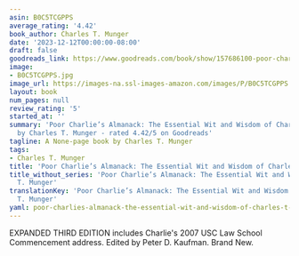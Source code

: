 ```yaml
---
asin: B0C5TCGPPS
average_rating: '4.42'
book_author: Charles T. Munger
date: '2023-12-12T00:00:00-08:00'
draft: false
goodreads_link: https://www.goodreads.com/book/show/157686100-poor-charlie-s-almanack
image:
- B0C5TCGPPS.jpg
image_url: https://images-na.ssl-images-amazon.com/images/P/B0C5TCGPPS.01._SCLZZZZZZZ.jpg
layout: book
num_pages: null
review_rating: '5'
started_at: ''
summary: 'Poor Charlie’s Almanack: The Essential Wit and Wisdom of Charles T. Munger
  by Charles T. Munger - rated 4.42/5 on Goodreads'
tagline: A None-page book by Charles T. Munger
tags:
- Charles T. Munger
title: 'Poor Charlie’s Almanack: The Essential Wit and Wisdom of Charles T. Munger'
title_without_series: 'Poor Charlie’s Almanack: The Essential Wit and Wisdom of Charles
  T. Munger'
translationKey: 'Poor Charlie’s Almanack: The Essential Wit and Wisdom of Charles
  T. Munger'
yaml: poor-charlies-almanack-the-essential-wit-and-wisdom-of-charles-t-munger
---
```


EXPANDED THIRD EDITION includes Charlie's 2007 USC Law School Commencement address. Edited by Peter D. Kaufman. Brand New.